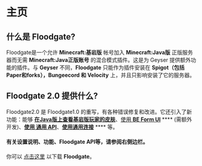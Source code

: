 # 主页

## 什么是 Floodgate?

Floodgate是一个允许 **Minecraft:基岩版** 帐号加入 **Minecraft:Java版** 正版服务器而无需 **Minecraft:Java正版账号** 的混合模式插件。这是为 Geyser 提供额外功能的插件。与 **Geyser** 不同，**Floodgate** 只能作为插件安装在 **Spigot（包括Paper和forks），Bungeecord 和 Velocity** 上，并且只影响安装了它的服务器。

## Floodgate 2.0 提供什么?

Floodgate2.0 是 Floodgate1.0 的重写，有各种错误修复和改进。它还引入了新功能：能够 [**在Java版上查看基岩版玩家的皮肤**](gong-neng.md#shen-me-shi-pi-fu-shang-chuan)、[使用 **BE Form UI**](https://github.com/GeyserMC/Floodgate/wiki/Forms) **** (需额外开发)、[**使用 通用 API**](gong-neng.md#shen-me-shi-tong-yong-api)、[**使用通用连接**](gong-neng.md#shen-me-shi-tong-yong-lian-jie) **** 等。

#### 有关设置说明、功能、Floodgate API等，请参阅右侧边栏。

你可以 [点击这里](https://ci.opencollab.dev/job/GeyserMC/job/Floodgate/job/master/) 以下载 **Floodgate**。

